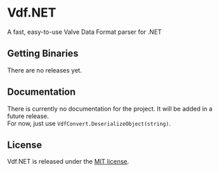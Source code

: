 # Vdf.NET
A fast, easy-to-use Valve Data Format parser for .NET

## Getting Binaries
There are no releases yet.

## Documentation
There is currently no documentation for the project. It will be added in a future release.<br>
For now, just use `VdfConvert.DeserializeObject(string)`.

## License
Vdf.NET is released under the [MIT license](https://opensource.org/licenses/MIT).